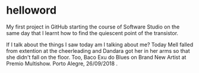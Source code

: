 # helloword

My first project in GitHub starting the course of Software Studio on the same day that I learnt how to find the quiescent point of the transistor.

If I talk about the things I saw today am I talking about me? Today Mell falled from extention at the cheerleading and Dandara got her in her arms so that she didn't fall on the floor. Too, Baco Exu do Blues on Brand New Artist at Premio Multishow. Porto Alegre, 26/09/2018 .
